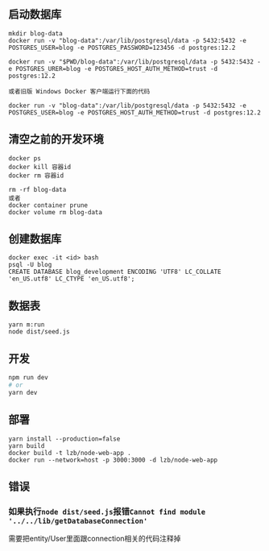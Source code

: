 ## 启动数据库
```
mkdir blog-data
docker run -v "blog-data":/var/lib/postgresql/data -p 5432:5432 -e POSTGRES_USER=blog -e POSTGRES_PASSWORD=123456 -d postgres:12.2

docker run -v "$PWD/blog-data":/var/lib/postgresql/data -p 5432:5432 -e POSTGRES_URER=blog -e POSTGRES_HOST_AUTH_METHOD=trust -d postgres:12.2

或者旧版 Windows Docker 客户端运行下面的代码

docker run -v "blog-data":/var/lib/postgresql/data -p 5432:5432 -e POSTGRES_USER=blog -e POSTGRES_HOST_AUTH_METHOD=trust -d postgres:12.2

```

## 清空之前的开发环境
```
docker ps
docker kill 容器id
docker rm 容器id

rm -rf blog-data
或者
docker container prune 
docker volume rm blog-data
```

## 创建数据库
```
docker exec -it <id> bash
psql -U blog 
CREATE DATABASE blog_development ENCODING 'UTF8' LC_COLLATE 'en_US.utf8' LC_CTYPE 'en_US.utf8';

```

## 数据表
```
yarn m:run
node dist/seed.js
```

## 开发


```bash
npm run dev
# or
yarn dev
```

## 部署
```
yarn install --production=false
yarn build
docker build -t lzb/node-web-app .
docker run --network=host -p 3000:3000 -d lzb/node-web-app
```

## 错误
### 如果执行`node dist/seed.js`报错`Cannot find module '../../lib/getDatabaseConnection'`
需要把entity/User里面跟connection相关的代码注释掉
